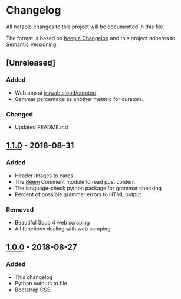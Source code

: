 # Changelog
All notable changes to this project will be documented in this file.

The format is based on [Keep a Changelog](http://keepachangelog.com/en/1.0.0/)
and this project adheres to [Semantic Versioning](http://semver.org/spec/v2.0.0.html).

## [Unreleased]
### Added
- Web app at [jrswab.cloud/curator/](https://jrswab.cloud/curator/)
- Gammar percentage as another meteric for curators.

### Changed
- Updated README.md

## [1.1.0](https://gitlab.com/jrswab/curator-helper/commit/88b564eb13c6cf82dc52ef19243ac4dcb18c7bcc) - 2018-08-31
### Added
- Header images to cards
- The [Beem](https://github.com/holgern/beem/tree/master/beem) Comment module to read post content
- The language-check python package for grammar checking
- Percent of possible grammar errors to HTML output

### Removed
- Beautiful Soup 4 web scraping
- All functions dealing with web scraping

## [1.0.0](https://gitlab.com/jrswab/curator-helper/commit/6395f15beb6098a35f80f05a05f930522294ed5c) - 2018-08-27
### Added
- This changelog
- Python outputs to file
- Bootstrap CSS
